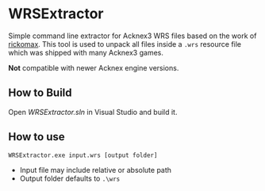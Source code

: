 # WRSExtractor
Simple command line extractor for Acknex3 WRS files based on the work of [rickomax](https://github.com/rickomax/Acknex).
This tool is used to unpack all files inside a `.wrs` resource file which was shipped with many Acknex3 games.

**Not** compatible with newer Acknex engine versions.

## How to Build

Open _WRSExtractor.sln_ in Visual Studio and build it.

## How to use

`WRSExtractor.exe input.wrs [output folder]`

- Input file may include relative or absolute path
- Output folder defaults to `.\wrs`
